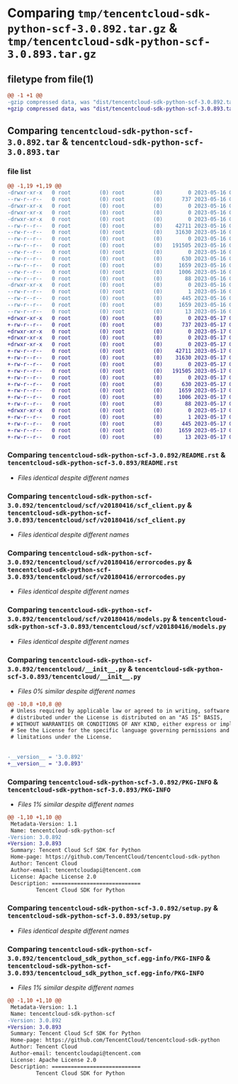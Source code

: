 # Comparing `tmp/tencentcloud-sdk-python-scf-3.0.892.tar.gz` & `tmp/tencentcloud-sdk-python-scf-3.0.893.tar.gz`

## filetype from file(1)

```diff
@@ -1 +1 @@
-gzip compressed data, was "dist/tencentcloud-sdk-python-scf-3.0.892.tar", last modified: Tue May 16 00:43:44 2023, max compression
+gzip compressed data, was "dist/tencentcloud-sdk-python-scf-3.0.893.tar", last modified: Wed May 17 03:38:23 2023, max compression
```

## Comparing `tencentcloud-sdk-python-scf-3.0.892.tar` & `tencentcloud-sdk-python-scf-3.0.893.tar`

### file list

```diff
@@ -1,19 +1,19 @@
-drwxr-xr-x   0 root         (0) root         (0)        0 2023-05-16 00:43:44.000000 tencentcloud-sdk-python-scf-3.0.892/
--rw-r--r--   0 root         (0) root         (0)      737 2023-05-16 00:43:43.000000 tencentcloud-sdk-python-scf-3.0.892/README.rst
-drwxr-xr-x   0 root         (0) root         (0)        0 2023-05-16 00:43:44.000000 tencentcloud-sdk-python-scf-3.0.892/tencentcloud/
-drwxr-xr-x   0 root         (0) root         (0)        0 2023-05-16 00:43:44.000000 tencentcloud-sdk-python-scf-3.0.892/tencentcloud/scf/
-drwxr-xr-x   0 root         (0) root         (0)        0 2023-05-16 00:43:44.000000 tencentcloud-sdk-python-scf-3.0.892/tencentcloud/scf/v20180416/
--rw-r--r--   0 root         (0) root         (0)    42711 2023-05-16 00:43:43.000000 tencentcloud-sdk-python-scf-3.0.892/tencentcloud/scf/v20180416/scf_client.py
--rw-r--r--   0 root         (0) root         (0)    31630 2023-05-16 00:43:43.000000 tencentcloud-sdk-python-scf-3.0.892/tencentcloud/scf/v20180416/errorcodes.py
--rw-r--r--   0 root         (0) root         (0)        0 2023-05-16 00:43:43.000000 tencentcloud-sdk-python-scf-3.0.892/tencentcloud/scf/v20180416/__init__.py
--rw-r--r--   0 root         (0) root         (0)   191505 2023-05-16 00:43:43.000000 tencentcloud-sdk-python-scf-3.0.892/tencentcloud/scf/v20180416/models.py
--rw-r--r--   0 root         (0) root         (0)        0 2023-05-16 00:43:43.000000 tencentcloud-sdk-python-scf-3.0.892/tencentcloud/scf/__init__.py
--rw-r--r--   0 root         (0) root         (0)      630 2023-05-16 00:43:43.000000 tencentcloud-sdk-python-scf-3.0.892/tencentcloud/__init__.py
--rw-r--r--   0 root         (0) root         (0)     1659 2023-05-16 00:43:44.000000 tencentcloud-sdk-python-scf-3.0.892/PKG-INFO
--rw-r--r--   0 root         (0) root         (0)     1006 2023-05-16 00:43:43.000000 tencentcloud-sdk-python-scf-3.0.892/setup.py
--rw-r--r--   0 root         (0) root         (0)       88 2023-05-16 00:43:44.000000 tencentcloud-sdk-python-scf-3.0.892/setup.cfg
-drwxr-xr-x   0 root         (0) root         (0)        0 2023-05-16 00:43:44.000000 tencentcloud-sdk-python-scf-3.0.892/tencentcloud_sdk_python_scf.egg-info/
--rw-r--r--   0 root         (0) root         (0)        1 2023-05-16 00:43:44.000000 tencentcloud-sdk-python-scf-3.0.892/tencentcloud_sdk_python_scf.egg-info/dependency_links.txt
--rw-r--r--   0 root         (0) root         (0)      445 2023-05-16 00:43:44.000000 tencentcloud-sdk-python-scf-3.0.892/tencentcloud_sdk_python_scf.egg-info/SOURCES.txt
--rw-r--r--   0 root         (0) root         (0)     1659 2023-05-16 00:43:44.000000 tencentcloud-sdk-python-scf-3.0.892/tencentcloud_sdk_python_scf.egg-info/PKG-INFO
--rw-r--r--   0 root         (0) root         (0)       13 2023-05-16 00:43:44.000000 tencentcloud-sdk-python-scf-3.0.892/tencentcloud_sdk_python_scf.egg-info/top_level.txt
+drwxr-xr-x   0 root         (0) root         (0)        0 2023-05-17 03:38:23.000000 tencentcloud-sdk-python-scf-3.0.893/
+-rw-r--r--   0 root         (0) root         (0)      737 2023-05-17 03:38:23.000000 tencentcloud-sdk-python-scf-3.0.893/README.rst
+drwxr-xr-x   0 root         (0) root         (0)        0 2023-05-17 03:38:23.000000 tencentcloud-sdk-python-scf-3.0.893/tencentcloud/
+drwxr-xr-x   0 root         (0) root         (0)        0 2023-05-17 03:38:23.000000 tencentcloud-sdk-python-scf-3.0.893/tencentcloud/scf/
+drwxr-xr-x   0 root         (0) root         (0)        0 2023-05-17 03:38:23.000000 tencentcloud-sdk-python-scf-3.0.893/tencentcloud/scf/v20180416/
+-rw-r--r--   0 root         (0) root         (0)    42711 2023-05-17 03:38:23.000000 tencentcloud-sdk-python-scf-3.0.893/tencentcloud/scf/v20180416/scf_client.py
+-rw-r--r--   0 root         (0) root         (0)    31630 2023-05-17 03:38:23.000000 tencentcloud-sdk-python-scf-3.0.893/tencentcloud/scf/v20180416/errorcodes.py
+-rw-r--r--   0 root         (0) root         (0)        0 2023-05-17 03:38:23.000000 tencentcloud-sdk-python-scf-3.0.893/tencentcloud/scf/v20180416/__init__.py
+-rw-r--r--   0 root         (0) root         (0)   191505 2023-05-17 03:38:23.000000 tencentcloud-sdk-python-scf-3.0.893/tencentcloud/scf/v20180416/models.py
+-rw-r--r--   0 root         (0) root         (0)        0 2023-05-17 03:38:23.000000 tencentcloud-sdk-python-scf-3.0.893/tencentcloud/scf/__init__.py
+-rw-r--r--   0 root         (0) root         (0)      630 2023-05-17 03:38:23.000000 tencentcloud-sdk-python-scf-3.0.893/tencentcloud/__init__.py
+-rw-r--r--   0 root         (0) root         (0)     1659 2023-05-17 03:38:23.000000 tencentcloud-sdk-python-scf-3.0.893/PKG-INFO
+-rw-r--r--   0 root         (0) root         (0)     1006 2023-05-17 03:38:23.000000 tencentcloud-sdk-python-scf-3.0.893/setup.py
+-rw-r--r--   0 root         (0) root         (0)       88 2023-05-17 03:38:23.000000 tencentcloud-sdk-python-scf-3.0.893/setup.cfg
+drwxr-xr-x   0 root         (0) root         (0)        0 2023-05-17 03:38:23.000000 tencentcloud-sdk-python-scf-3.0.893/tencentcloud_sdk_python_scf.egg-info/
+-rw-r--r--   0 root         (0) root         (0)        1 2023-05-17 03:38:23.000000 tencentcloud-sdk-python-scf-3.0.893/tencentcloud_sdk_python_scf.egg-info/dependency_links.txt
+-rw-r--r--   0 root         (0) root         (0)      445 2023-05-17 03:38:23.000000 tencentcloud-sdk-python-scf-3.0.893/tencentcloud_sdk_python_scf.egg-info/SOURCES.txt
+-rw-r--r--   0 root         (0) root         (0)     1659 2023-05-17 03:38:23.000000 tencentcloud-sdk-python-scf-3.0.893/tencentcloud_sdk_python_scf.egg-info/PKG-INFO
+-rw-r--r--   0 root         (0) root         (0)       13 2023-05-17 03:38:23.000000 tencentcloud-sdk-python-scf-3.0.893/tencentcloud_sdk_python_scf.egg-info/top_level.txt
```

### Comparing `tencentcloud-sdk-python-scf-3.0.892/README.rst` & `tencentcloud-sdk-python-scf-3.0.893/README.rst`

 * *Files identical despite different names*

### Comparing `tencentcloud-sdk-python-scf-3.0.892/tencentcloud/scf/v20180416/scf_client.py` & `tencentcloud-sdk-python-scf-3.0.893/tencentcloud/scf/v20180416/scf_client.py`

 * *Files identical despite different names*

### Comparing `tencentcloud-sdk-python-scf-3.0.892/tencentcloud/scf/v20180416/errorcodes.py` & `tencentcloud-sdk-python-scf-3.0.893/tencentcloud/scf/v20180416/errorcodes.py`

 * *Files identical despite different names*

### Comparing `tencentcloud-sdk-python-scf-3.0.892/tencentcloud/scf/v20180416/models.py` & `tencentcloud-sdk-python-scf-3.0.893/tencentcloud/scf/v20180416/models.py`

 * *Files identical despite different names*

### Comparing `tencentcloud-sdk-python-scf-3.0.892/tencentcloud/__init__.py` & `tencentcloud-sdk-python-scf-3.0.893/tencentcloud/__init__.py`

 * *Files 0% similar despite different names*

```diff
@@ -10,8 +10,8 @@
 # Unless required by applicable law or agreed to in writing, software
 # distributed under the License is distributed on an "AS IS" BASIS,
 # WITHOUT WARRANTIES OR CONDITIONS OF ANY KIND, either express or implied.
 # See the License for the specific language governing permissions and
 # limitations under the License.
 
 
-__version__ = '3.0.892'
+__version__ = '3.0.893'
```

### Comparing `tencentcloud-sdk-python-scf-3.0.892/PKG-INFO` & `tencentcloud-sdk-python-scf-3.0.893/PKG-INFO`

 * *Files 1% similar despite different names*

```diff
@@ -1,10 +1,10 @@
 Metadata-Version: 1.1
 Name: tencentcloud-sdk-python-scf
-Version: 3.0.892
+Version: 3.0.893
 Summary: Tencent Cloud Scf SDK for Python
 Home-page: https://github.com/TencentCloud/tencentcloud-sdk-python
 Author: Tencent Cloud
 Author-email: tencentcloudapi@tencent.com
 License: Apache License 2.0
 Description: ============================
         Tencent Cloud SDK for Python
```

### Comparing `tencentcloud-sdk-python-scf-3.0.892/setup.py` & `tencentcloud-sdk-python-scf-3.0.893/setup.py`

 * *Files identical despite different names*

### Comparing `tencentcloud-sdk-python-scf-3.0.892/tencentcloud_sdk_python_scf.egg-info/PKG-INFO` & `tencentcloud-sdk-python-scf-3.0.893/tencentcloud_sdk_python_scf.egg-info/PKG-INFO`

 * *Files 1% similar despite different names*

```diff
@@ -1,10 +1,10 @@
 Metadata-Version: 1.1
 Name: tencentcloud-sdk-python-scf
-Version: 3.0.892
+Version: 3.0.893
 Summary: Tencent Cloud Scf SDK for Python
 Home-page: https://github.com/TencentCloud/tencentcloud-sdk-python
 Author: Tencent Cloud
 Author-email: tencentcloudapi@tencent.com
 License: Apache License 2.0
 Description: ============================
         Tencent Cloud SDK for Python
```

